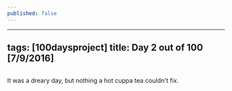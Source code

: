 ```yaml
---
published: false
---
```

---
tags: [100daysproject]
title: Day 2 out of 100 [7/9/2016]
---

<img src="{{ site.url }}{{ site.baseurl }}/images/100days/2rainymug.JPG" alt="">


It was a dreary day, but nothing a hot cuppa tea couldn't fix.

